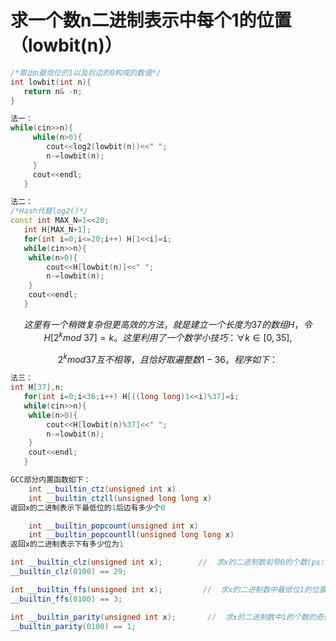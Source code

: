 # 求一个数n二进制表示中每个1的位置（lowbit(n)）

```cpp
/*取出n最低位的1以及后边的0构成的数值*/
int lowbit(int n){
   return n& -n;
}
```

```cpp
法一：
while(cin>>n){
     while(n>0){
        cout<<log2(lowbit(n))<<" ";
        n-=lowbit(n);
     }
     cout<<endl;
   }
```



```cpp
法二：
/*Hash代替log2()*/
const int MAX_N=1<<20;
   int H[MAX_N+1];
   for(int i=0;i<=20;i++) H[1<<i]=i;
   while(cin>>n){
    while(n>0){
        cout<<H[lowbit(n)]<<" ";
        n-=lowbit(n);
    }
    cout<<endl;
   }
```


$$
这里有一个稍微复杂但更高效的方法，就是建立一个长度为37的数组H，令H[2^k mod\ 37]=k。这里利用了一个数学小技巧：∀ k∈[0,35],
$$

$$
2^kmod 37互不相等，且恰好取遍整数1-36。程序如下：
$$

```cpp
法三：
int H[37],n;
   for(int i=0;i<36;i++) H[((long long)1<<i)%37]=i;
   while(cin>>n){
    while(n>0){
        cout<<H[lowbit(n)%37]<<" ";
        n-=lowbit(n);
    }
    cout<<endl;
   }
```

```cpp
GCC部分内置函数如下：
    int __builtin_ctz(unsigned int x)
    int __builtin_ctzll(unsigned long long x)
返回x的二进制表示下最低位的1后边有多少个0    
```

```cpp
    int __builtin_popcount(unsigned int x)
    int __builtin_popcountll(unsigned long long x)
返回x的二进制表示下有多少位为1        
```

```cpp
int __builtin_clz(unsigned int x);        //  求x的二进制数前导0的个数(ps:一共有32位)
__builtin_clz(0100) == 29;

int __builtin_ffs(unsigned int x);         //  求x的二进制数中最低位1的位置（突然发现和lowbit有一样的作用，但是要比lowbit慢）
__builtin_ffs(0100) == 3;

int __builtin_parity(unsigned int x);       //  求x的二进制数中1的个数的奇偶性(奇数为1  偶数为0)
__builtin_parity(0100) == 1;

```

